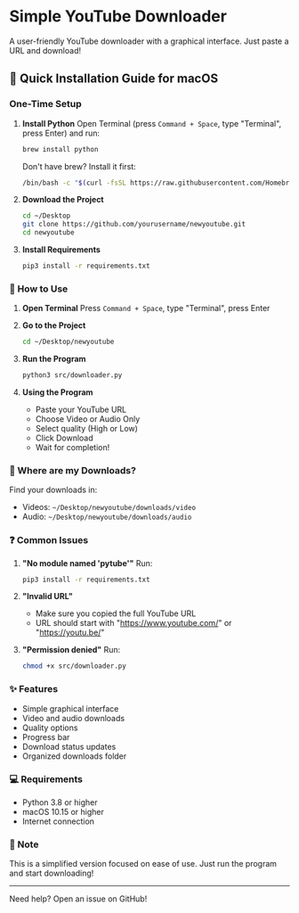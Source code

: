 # Simple YouTube Downloader

A user-friendly YouTube downloader with a graphical interface. Just paste a URL and download!

## 🚀 Quick Installation Guide for macOS

### One-Time Setup

1. **Install Python**
   Open Terminal (press `Command + Space`, type "Terminal", press Enter) and run:
   ```bash
   brew install python
   ```
   Don't have brew? Install it first:
   ```bash
   /bin/bash -c "$(curl -fsSL https://raw.githubusercontent.com/Homebrew/install/HEAD/install.sh)"
   ```

2. **Download the Project**
   ```bash
   cd ~/Desktop
   git clone https://github.com/yourusername/newyoutube.git
   cd newyoutube
   ```

3. **Install Requirements**
   ```bash
   pip3 install -r requirements.txt
   ```

### 🎵 How to Use

1. **Open Terminal**
   Press `Command + Space`, type "Terminal", press Enter

2. **Go to the Project**
   ```bash
   cd ~/Desktop/newyoutube
   ```

3. **Run the Program**
   ```bash
   python3 src/downloader.py
   ```

4. **Using the Program**
   - Paste your YouTube URL
   - Choose Video or Audio Only
   - Select quality (High or Low)
   - Click Download
   - Wait for completion!

### 📁 Where are my Downloads?

Find your downloads in:
- Videos: `~/Desktop/newyoutube/downloads/video`
- Audio: `~/Desktop/newyoutube/downloads/audio`

### ❓ Common Issues

1. **"No module named 'pytube'"**
   Run:
   ```bash
   pip3 install -r requirements.txt
   ```

2. **"Invalid URL"**
   - Make sure you copied the full YouTube URL
   - URL should start with "https://www.youtube.com/" or "https://youtu.be/"

3. **"Permission denied"**
   Run:
   ```bash
   chmod +x src/downloader.py
   ```

### ✨ Features

- Simple graphical interface
- Video and audio downloads
- Quality options
- Progress bar
- Download status updates
- Organized downloads folder

### 💻 Requirements

- Python 3.8 or higher
- macOS 10.15 or higher
- Internet connection

### 📘 Note

This is a simplified version focused on ease of use. Just run the program and start downloading!

---

Need help? Open an issue on GitHub!
